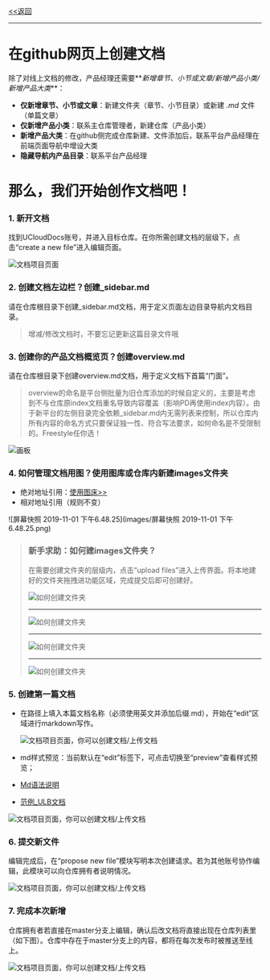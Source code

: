 [<<返回](https://leaishere.github.io/docs_new/)

------

# 在github网页上创建文档

除了对线上文档的修改，产品经理还需要**_新增章节、小节或文章/新增产品小类/新增产品大类_**：

* **仅新增章节、小节或文章**：新建文件夹（章节、小节目录）或新建 _.md_ 文件（单篇文章）
* **仅新增产品小类**：联系主仓库管理者，新建仓库（产品小类）
* **新增产品大类**：在github侧完成仓库新建、文件添加后，联系平台产品经理在前端页面导航中增设大类
* **隐藏导航内产品目录**：联系平台产品经理  



# 那么，我们开始创作文档吧！

### 1. 新开文档

找到UCloudDocs账号，并进入目标仓库。在你所需创建文档的层级下，点击“create a new file”进入编辑页面。

![文档项目页面](images/1.png)



### 2. 创建文档左边栏？创建_sidebar.md

请在仓库根目录下创建_sidebar.md文档，用于定义页面左边目录导航内文档目录。

> 增减/修改文档时，不要忘记更新这篇目录文件哦



### 3. 创建你的产品文档概览页？创建overview.md

请在仓库根目录下创建overview.md文档，用于定义文档下首篇“门面”。

> overview的命名是平台侧批量为旧仓库添加的时候自定义的，主要是考虑到不与仓库原index文档重名导致内容覆盖（影响PD再使用index内容）。由于新平台的左侧目录完全依赖_sidebar.md内无需列表来控制，所以仓库内所有内容的命名方式只要保证独一性、符合写法要求，如何命名是不受限制的。Freestyle任你选！



![画板](images/画板.jpg)



### 4. 如何管理文档用图？使用图库或仓库内新建images文件夹

- 绝对地址引用：[使用图床>>](http://docs.ucloudadmin.com/5b10f62667ded1519074449f/edit)
- 相对地址引用（规则不变）

![屏幕快照 2019-11-01 下午6.48.25](images/屏幕快照 2019-11-01 下午6.48.25.png)

> ### 新手求助：如何建images文件夹？
>
> 在需要创建文件夹的层级内，点击“upload files”进入上传界面。将本地建好的文件夹拖拽进功能区域，完成提交后即可创建好。
>
> ![如何创建文件夹](images/createfile2-1.png)
>
> ------
>
> ![如何创建文件夹](images/createfile2-2.png)
>
> ------
>
> ![如何创建文件夹](images/createfile2-3.png)
>
> ------
>
> ![如何创建文件夹](images/createfile1-2.png)







### 5. 创建第一篇文档

* 在路径上填入本篇文档名称（必须使用英文并添加后缀.md），开始在“edit”区域进行markdown写作。

  ![文档项目页面，你可以创建文档/上传文档](images/edit.png)

* md样式预览：当前默认在“edit”标签下，可点击切换至“preview”查看样式预览；

* [Md语法说明](https://www.jianshu.com/p/40ba812dd973)

* [范例_ULB文档](https://github.com/UCloudDocs/UCloud-document/tree/master/network/ulb)

![文档项目页面，你可以创建文档/上传文档](images/howtopreview.gif)



### 6. 提交新文件

编辑完成后，在“propose new file”模块写明本次创建请求。若为其他账号协作编辑，此模块可以向仓库拥有者说明情况。

![文档项目页面，你可以创建文档/上传文档](images/propose.png)



### 7. 完成本次新增

仓库拥有者若直接在master分支上编辑，确认后改文档将直接出现在仓库列表里（如下图）。仓库中存在于master分支上的内容，都将在每次发布时被推送至线上。

![文档项目页面，你可以创建文档/上传文档](images/addmaster.png)



